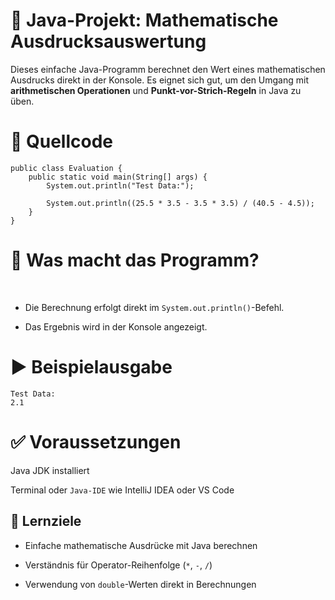 # 🧮 Java-Projekt: Mathematische Ausdrucksauswertung
Dieses einfache Java-Programm berechnet den Wert eines mathematischen Ausdrucks direkt in der Konsole. Es eignet sich gut, um den Umgang mit **arithmetischen Operationen** und **Punkt-vor-Strich-Regeln** in Java zu üben.

# 🧾 Quellcode
```
public class Evaluation {
    public static void main(String[] args) {
        System.out.println("Test Data:");

        System.out.println((25.5 * 3.5 - 3.5 * 3.5) / (40.5 - 4.5));
    }
}
```

# 📌 Was macht das Programm?
​

* Die Berechnung erfolgt direkt im `System.out.println()`-Befehl.

* Das Ergebnis wird in der Konsole angezeigt.

# ▶️ Beispielausgabe
```
Test Data:
2.1
````

# ✅ Voraussetzungen
Java JDK installiert

Terminal oder `Java-IDE` wie IntelliJ IDEA oder VS Code

## 🎯 Lernziele
* Einfache mathematische Ausdrücke mit Java berechnen

* Verständnis für Operator-Reihenfolge (`*`, `-`, `/`)

* Verwendung von `double`-Werten direkt in Berechnungen


